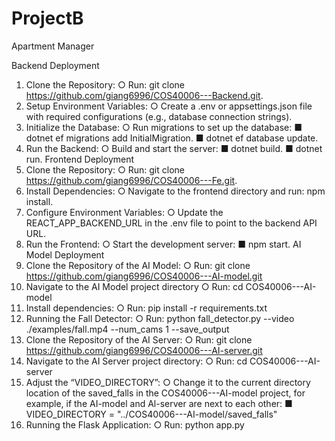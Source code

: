 # ProjectB
Apartment Manager

Backend Deployment
1.	Clone the Repository:
○	Run: git clone https://github.com/giang6996/COS40006---Backend.git.
2.	Setup Environment Variables:
○	Create a .env or appsettings.json file with required configurations (e.g., database connection strings).
3.	Initialize the Database:
○	Run migrations to set up the database:
■	dotnet ef migrations add InitialMigration.
■	dotnet ef database update.
4.	Run the Backend:
○	Build and start the server:
■	dotnet build.
■	dotnet run.
Frontend Deployment
1.	Clone the Repository:
○	Run: git clone https://github.com/giang6996/COS40006---Fe.git.
2.	Install Dependencies:
○	Navigate to the frontend directory and run: npm install.
3.	Configure Environment Variables:
○	Update the REACT_APP_BACKEND_URL in the .env file to point to the backend API URL.
4.	Run the Frontend:
○	Start the development server:
■	npm start.
AI Model Deployment
1.	Clone the Repository of the AI Model:
○	Run: git clone https://github.com/giang6996/COS40006---AI-model.git
2.	Navigate to the AI Model project directory
○	Run: cd COS40006---AI-model
3.	Install dependencies:
○	Run: pip install -r requirements.txt
4.	Running the Fall Detector:
○	Run: python fall_detector.py --video ./examples/fall.mp4 --num_cams 1 --save_output
5.	Clone the Repository of the AI Server:
○	Run: git clone https://github.com/giang6996/COS40006---AI-server.git
6.	Navigate to the AI Server project directory:
○	Run: cd COS40006---AI-server
7.	Adjust the “VIDEO_DIRECTORY”:
○	Change it to the current directory location of the saved_falls in the COS40006---AI-model project, for example, if the AI-model and Al-server are next to each other:
■	VIDEO_DIRECTORY = "../COS40006---AI-model/saved_falls"
8.	Running the Flask Application:
○	Run: python app.py
